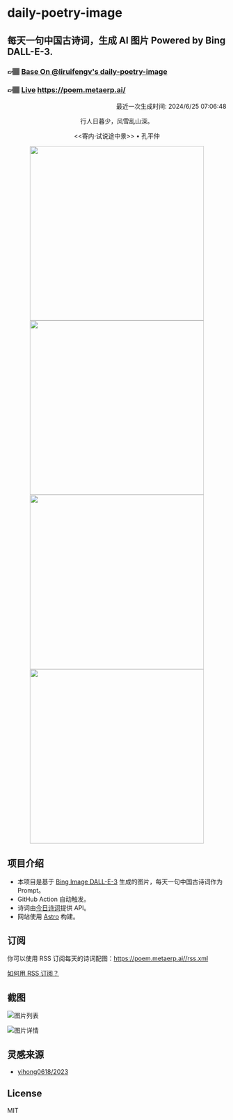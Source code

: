 
# daily-poetry-image

## 每天一句中国古诗词，生成 AI 图片 Powered by Bing DALL-E-3.

### 👉🏽 [Base On @liruifengv's daily-poetry-image](https://github.com/liruifengv/daily-poetry-image)

### 👉🏽 [Live](https://poem.metaerp.ai/) https://poem.metaerp.ai/

<p align="right">
  最近一次生成时间: 2024/6/25 07:06:48
</p>
<p align="center">
行人日暮少，风雪乱山深。
</p>
<p align="center">
<<寄内·试说途中景>> • 孔平仲
</p>
<p align="center">
<img src="https://tse3.mm.bing.net/th/id/OIG1.SE8dHF95WtA4mcys1ymM" height="400" width="400" />
<img src="https://tse1.mm.bing.net/th/id/OIG1.dfS9vqWhs3FnDjF1rJr5" height="400" width="400" />
<img src="https://tse1.mm.bing.net/th/id/OIG1._4kOuhIc9m0vLpWE67Ir" height="400" width="400" />
<img src="https://tse1.mm.bing.net/th/id/OIG1.Dnw1p_k.P7nTMSVkzPbz" height="400" width="400" />
</p>

## 项目介绍

-   本项目是基于 [Bing Image DALL-E-3](https://www.bing.com/images/create) 生成的图片，每天一句中国古诗词作为 Prompt。
-   GitHub Action 自动触发。
-   诗词由[今日诗词](https://www.jinrishici.com/)提供 API。
-   网站使用 [Astro](https://astro.build) 构建。

## 订阅

你可以使用 RSS 订阅每天的诗词配图：https://poem.metaerp.ai//rss.xml

[如何用 RSS 订阅？](https://zhuanlan.zhihu.com/p/55026716)

## 截图

![图片列表](./screenshots/01.png)

![图片详情](./screenshots/02.png)

## 灵感来源

-   [yihong0618/2023](https://github.com/yihong0618/2023)

## License

MIT
